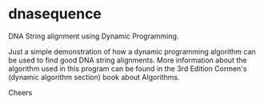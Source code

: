 # dnasequence
DNA String alignment using Dynamic Programming.

Just a simple demonstration of how a dynamic programming algorithm can be used to find good DNA string alignments. More information about the algorithm used in this program can be found in the 3rd Edition Cormen's (dynamic algorithm section) book about Algorithms.

Cheers
